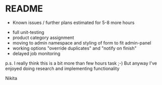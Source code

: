 # README

* Known issues / further plans estimated for 5-8 more hours
- full unit-testing
- product category assignment
- moving to admin namespace and styling of form to fit admin-panel
- working options "override duplicates" and "notify on finish"
- delayed job monitoring

p.s. I really think this is a bit more than few hours task ;-) But anyway I've enjoyed doing research and implementing functionality

Nikita

